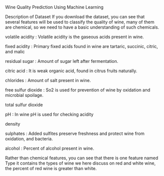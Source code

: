 Wine Quality Prediction Using Machine Learning

Description of Dataset
If you download the dataset, you can see that several features will be used to classify the quality of wine, many of them are chemical, 
so we need to have a basic understanding of such chemicals.

volatile acidity :   Volatile acidity is the gaseous acids present in wine.

fixed acidity :   Primary fixed acids found in wine are tartaric, succinic, citric, and malic

residual sugar :   Amount of sugar left after fermentation.

citric acid :    It is weak organic acid, found in citrus fruits naturally.

chlorides :   Amount of salt present in wine.

free sulfur dioxide :   So2 is used for prevention of wine by oxidation and microbial spoilage.

total sulfur dioxide 

pH :   In wine pH is used for checking acidity

density 

sulphates :    Added sulfites preserve freshness and protect wine from oxidation, and bacteria.

alcohol :   Percent of alcohol present in wine.

Rather than chemical features, you can see that there is one feature named Type it contains the types of wine we here discuss on red and white wine,
the percent of red wine is greater than white.
